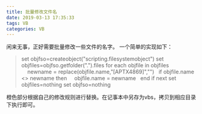 ```yaml
---
title: 批量修改文件名
date: 2019-03-13 17:35:33
tags: VB
categories: VB
---
```

闲来无事，正好需要批量修改一些文件的名字。
一个简单的实现如下：
>set objfso=createobject("scripting.filesystemobject")
set objfiles=objfso.getfolder(".").files
     for each objfile in objfiles
 &nbsp;&nbsp;&nbsp;&nbsp;newname = replace(objfile.name,"[APTX4869]","")
 &nbsp;&nbsp;if objfile.name <> newname then
 &nbsp;&nbsp;&nbsp;&nbsp;objfile.name = newname
 &nbsp;&nbsp;end if
next
set objfiles=nothing
set objfso=nothing

橙色部分根据自己的修改规则进行替换。在记事本中另存为vbs，拷贝到相应目录下执行即可。
